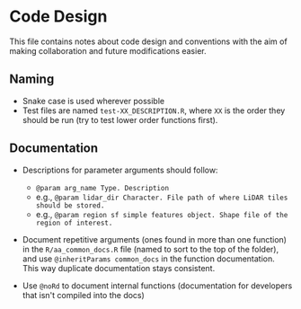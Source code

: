 # Code Design

This file contains notes about code design and conventions with the aim of
making collaboration and future modifications easier.

## Naming
- Snake case is used wherever possible
- Test files are named `test-XX_DESCRIPTION.R`, where `XX` is the order they
should be run (try to test lower order functions first).

## Documentation
- Descriptions for parameter arguments should follow:
  - `@param arg_name Type. Description`
  - e.g., `@param lidar_dir Character. File path of where LiDAR tiles should be stored.`
  - e.g., `@param region sf simple features object. Shape file of the region of interest.`

- Document repetitive arguments (ones found in more than one function) in the
`R/aa_common_docs.R` file (named to sort to the top of the folder), and use
`@inheritParams common_docs` in the function documentation. This way
duplicate documentation stays consistent.

- Use `@noRd` to document internal functions (documentation for developers that
  isn't compiled into the docs)
